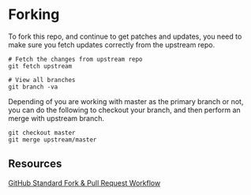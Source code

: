 # Forking

To fork this repo, and continue to get patches and updates, you need to make sure you fetch updates correctly from the upstream repo.

```
# Fetch the changes from upstream repo
git fetch upstream

# View all branches
git branch -va
```

Depending of you are working with master as the primary branch or not, you can do the following to checkout your branch, and then
perform an merge with upstream branch.

```
git checkout master
git merge upstream/master
```


## Resources

[GitHub Standard Fork & Pull Request Workflow](https://gist.github.com/Chaser324/ce0505fbed06b947d962)
